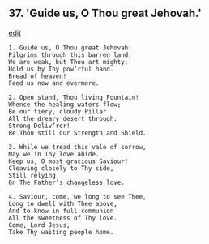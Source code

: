 
## 37.  'Guide us, O Thou great Jehovah.'
[edit](https://docs.google.com/document/d/15gjJQioODzX_GqeKDpD%2DQJ8Zw0f6pJdA/edit?mode=html)



    1. Guide us, O Thou great Jehovah!
    Pilgrims through this barren land;
    We are weak, but Thou art mighty;
    Hold us by Thy pow’rful hand.
    Bread of heaven!
    Feed us now and evermore.

    2. Open stand, Thou living Fountain!
    Whence the healing waters flow;
    Be our fiery, cloudy Pillar 
    All the dreary desert through.
    Strong Deliv’rer!
    Be Thou still our Strength and Shield.

    3. While we tread this vale of sorrow,
    May we in Thy love abide.
    Keep us, O most gracious Saviour! 
    Cleaving closely to Thy side,
    Still relying
    On The Father’s changeless love.

    4. Saviour, come, we long to see Thee, 
    Long to dwell with Thee above, 
    And to know in full communion 
    All the sweetness of Thy love.
    Come, Lord Jesus,
    Take Thy waiting people home.
